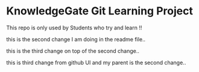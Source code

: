 # KnowledgeGate Git Learning Project

This repo is only used by Students who try and learn !!

this is the second change I am doing in the readme file..

this is the third change on top of the second change..

this is third change from github UI and my parent is the second change..
